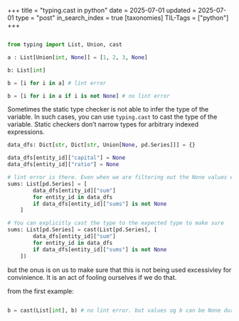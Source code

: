 +++
title = "typing.cast in python"
date = 2025-07-01
updated = 2025-07-01
type = "post"
in_search_index = true
[taxonomies]
TIL-Tags = ["python"]
+++

```python

from typing import List, Union, cast

a : List[Union[int, None]] = [1, 2, 3, None]

b: List[int]

b = [i for i in a] # lint error

b = [i for i in a if i is not None] # no lint error
```

Sometimes the static type checker is not able to infer the type of the variable. In such cases, you can use `typing.cast` to cast the type of the variable. Static checkers don’t narrow types for arbitrary indexed expressions.

```python
data_dfs: Dict[str, Dict[str, Union[None, pd.Series]]] = {}

data_dfs[entity_id]["capital"] = None
data_dfs[entity_id]["ratio"] = None

# lint error is there. Even when we are filtering out the None values even though at runtime, this will not cause any issues.
sums: List[pd.Series] = [
        data_dfs[entity_id]["sum"]
        for entity_id in data_dfs
        if data_dfs[entity_id]["sums"] is not None
    ]

# You can explicitly cast the type to the expected type to make sure 
sums: List[pd.Series] = cast(List[pd.Series], [
        data_dfs[entity_id]["sum"]
        for entity_id in data_dfs
        if data_dfs[entity_id]["sums"] is not None
    ])
```

but the onus is on us to make sure that this is not being used excessivley for convinience. It is an act of fooling ourselves if we do that.

from the first example:
```python

b = cast(List[int], b) # no lint error. but values og b can be None during runtime.

```